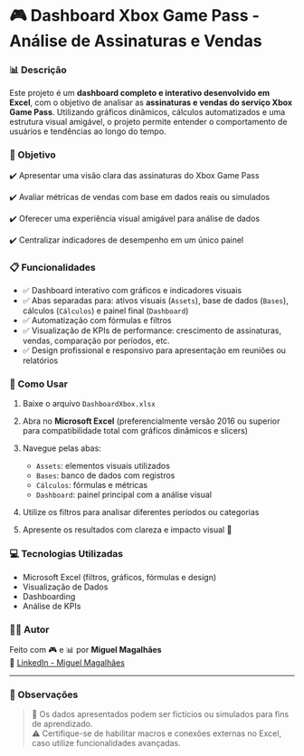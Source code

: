 # 🎮 Dashboard Xbox Game Pass - Análise de Assinaturas e Vendas

### 📊 Descrição

Este projeto é um **dashboard completo e interativo desenvolvido em Excel**, com o objetivo de analisar as **assinaturas e vendas do serviço Xbox Game Pass**. Utilizando gráficos dinâmicos, cálculos automatizados e uma estrutura visual amigável, o projeto permite entender o comportamento de usuários e tendências ao longo do tempo.


### 🎯 Objetivo

✔️ Apresentar uma visão clara das assinaturas do Xbox Game Pass

✔️ Avaliar métricas de vendas com base em dados reais ou simulados

✔️ Oferecer uma experiência visual amigável para análise de dados

✔️ Centralizar indicadores de desempenho em um único painel


### 📋 Funcionalidades

- ✅ Dashboard interativo com gráficos e indicadores visuais  
- ✅ Abas separadas para: ativos visuais (`Assets`), base de dados (`Bases`), cálculos (`Cálculos`) e painel final (`Dashboard`)  
- ✅ Automatização com fórmulas e filtros  
- ✅ Visualização de KPIs de performance: crescimento de assinaturas, vendas, comparação por períodos, etc.  
- ✅ Design profissional e responsivo para apresentação em reuniões ou relatórios


### 🧠 Como Usar

1. Baixe o arquivo `DashboardXbox.xlsx`

2. Abra no **Microsoft Excel** (preferencialmente versão 2016 ou superior para compatibilidade total com gráficos dinâmicos e slicers)

3. Navegue pelas abas:
   - `Assets`: elementos visuais utilizados
   - `Bases`: banco de dados com registros
   - `Cálculos`: fórmulas e métricas
   - `Dashboard`: painel principal com a análise visual

4. Utilize os filtros para analisar diferentes períodos ou categorias

5. Apresente os resultados com clareza e impacto visual 🎯


### 💻 Tecnologias Utilizadas

- Microsoft Excel (filtros, gráficos, fórmulas e design)
- Visualização de Dados
- Dashboarding
- Análise de KPIs


### 🙋‍♂️ Autor

Feito com 🎮 e 📊 por **Miguel Magalhães**  
🔗 [LinkedIn - Miguel Magalhães](https://www.linkedin.com/in/miguel-magalh%C3%A3es-ads/)

---

### 📌 Observações

> 📁 Os dados apresentados podem ser fictícios ou simulados para fins de aprendizado.  
> ⚠️ Certifique-se de habilitar macros e conexões externas no Excel, caso utilize funcionalidades avançadas.  
